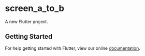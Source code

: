 # screen_a_to_b

A new Flutter project.

## Getting Started

For help getting started with Flutter, view our online
[documentation](https://flutter.io/).
